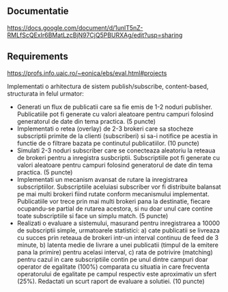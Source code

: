 ## Documentatie
https://docs.google.com/document/d/1unlT5nZ-RMLfScQExIr6BMatLzcBjN97CjQ5PBURXAg/edit?usp=sharing

## Requirements
https://profs.info.uaic.ro/~eonica/ebs/eval.html#projects

Implementati o arhitectura de sistem publish/subscribe, content-based, structurata in felul urmator:
- Generati un flux de publicatii care sa fie emis de 1-2 noduri publisher. Publicatiile pot fi generate cu valori aleatoare pentru campuri folosind generatorul de date din tema practica. (5 puncte)
- Implementati o retea (overlay) de 2-3 brokeri care sa stocheze subscriptii primite de la clienti (subscriberi) si sa-i notifice pe acestia in functie de o filtrare bazata pe continutul publicatiilor. (10 puncte)
- Simulati 2-3 noduri subscriber care se conecteaza aleatoriu la reteaua de brokeri pentru a inregistra susbcriptii. Subscriptiile pot fi generate cu valori aleatoare pentru campuri folosind generatorul de date din tema practica. (5 puncte)
- Implementati un mecanism avansat de rutare la inregistrarea subscriptiilor. Subscriptiile aceluiasi subscriber vor fi distribuite balansat pe mai multi brokeri fiind rutate conform mecanismului implementat. Publicatiile vor trece prin mai multi brokeri pana la destinatie, fiecare ocupandu-se partial de rutarea acestora, si nu doar unul care contine toate subscriptiile si face un simplu match. (5 puncte)
- Realizati o evaluare a sistemului, masurand pentru inregistrarea a 10000 de subscriptii simple, urmatoarele statistici: a) cate publicatii se livreaza cu succes prin reteaua de brokeri intr-un interval continuu de feed de 3 minute, b) latenta medie de livrare a unei publicatii (timpul de la emitere pana la primire) pentru acelasi interval, c) rata de potrivire (matching) pentru cazul in care subscriptiile contin pe unul dintre campuri doar operator de egalitate (100%) comparata cu situatia in care frecventa operatorului de egalitate pe campul respectiv este aproximativ un sfert (25%). Redactati un scurt raport de evaluare a solutiei. (10 puncte)